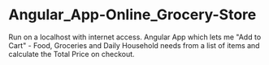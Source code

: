 # Angular_App-Online_Grocery-Store
Run on a localhost with internet access.
Angular App which lets me "Add to Cart" - Food, Groceries and Daily Household needs from a list of items and calculate the Total Price on checkout.
